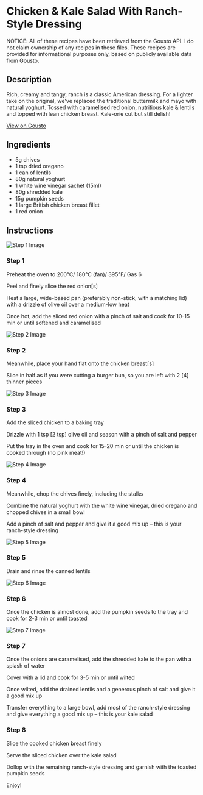 # Chicken & Kale Salad With Ranch-Style Dressing

NOTICE: All of these recipes have been retrieved from the Gousto API. I do not claim ownership of any recipes in these files. These recipes are provided for informational purposes only, based on publicly available data from Gousto.

## Description

Rich, creamy and tangy, ranch is a classic American dressing. For a lighter take on the original, we've replaced the traditional buttermilk and mayo with natural yoghurt. Tossed with caramelised red onion, nutritious kale & lentils and topped with lean chicken breast. Kale-orie cut but still delish!

[View on Gousto](https://www.gousto.co.uk/recipes/cookbook/chicken-kale-salad-with-ranch-style-dressing)

## Ingredients

- 5g chives
- 1 tsp dried oregano
- 1 can of lentils
- 80g natural yoghurt
- 1 white wine vinegar sachet (15ml)
- 80g shredded kale
- 15g pumpkin seeds
- 1 large British chicken breast fillet
- 1 red onion

## Instructions

![Step 1 Image](https://production-media.gousto.co.uk/cms/recipe-step-image/1719.-step-1-x200.jpg)

### Step 1

Preheat the oven to 200°C/ 180°C (fan)/ 395°F/ Gas 6


Peel and finely slice the red onion<span class="text-danger">[s]</span>


Heat a <span class="text-highlight">large,</span> wide-based pan<span class="text-highlight"> (preferably non-stick, with a matching lid)</span> with a drizzle of olive oil over a medium-low heat 


Once hot, add the sliced red onion with a pinch of salt and cook for 10-15 min or until softened and caramelised

![Step 2 Image](https://production-media.gousto.co.uk/cms/recipe-step-image/1719.-step-2-x200.jpg)

### Step 2

Meanwhile, place your hand flat onto the chicken breast<span class="text-danger">[s]</span>


Slice in half as if you were cutting a burger bun, so you are left <span class="text-highlight">with 2 <span class="text-danger">[4]</span> thinner pieces</span>

![Step 3 Image](https://production-media.gousto.co.uk/cms/recipe-step-image/1719.-step-3-x200.jpg)

### Step 3

Add the sliced chicken to a baking tray 


Drizzle with 1 tsp <span class="text-danger">[2 tsp]</span> olive oil and season with a pinch of salt and pepper


Put the tray in the oven and cook for 15-20 min or until the chicken is cooked through (no pink meat!)

![Step 4 Image](https://production-media.gousto.co.uk/cms/recipe-step-image/1719.-step-4-x200.jpg)

### Step 4

Meanwhile, chop the chives finely, including the stalks


Combine the natural yoghurt with the white wine vinegar, dried oregano and chopped chives in a small bowl


Add a pinch of salt and pepper and give it a good mix up – this is your ranch-style dressing

![Step 5 Image](https://production-media.gousto.co.uk/cms/recipe-step-image/1719.-step-5-x200.jpg)

### Step 5

Drain and rinse the canned lentils

![Step 6 Image](https://production-media.gousto.co.uk/cms/recipe-step-image/1719.-step-6-x200.jpg)

### Step 6

Once the chicken is almost done, add the pumpkin seeds to the tray and cook for 2-3 min or until toasted

![Step 7 Image](https://production-media.gousto.co.uk/cms/recipe-step-image/1719.-step-7-x200.jpg)

### Step 7

Once the onions are caramelised, add the shredded kale to the pan with a splash of water


Cover with a lid and cook for 3-5 min or until wilted


Once wilted, add the drained lentils and a generous pinch of salt and give it a good mix up 


Transfer everything to a large bowl, add most of the ranch-style dressing and give everything a good mix up<span class="text-highlight"> – this is your kale salad</span>

### Step 8

Slice the cooked chicken breast finely 


Serve the sliced chicken over the kale salad


Dollop with the remaining ranch-style dressing and garnish with the toasted pumpkin seeds


Enjoy!

